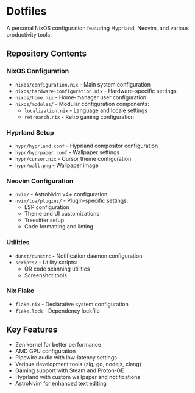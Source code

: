# Dotfiles

A personal NixOS configuration featuring Hyprland, Neovim, and various productivity tools.

## Repository Contents

### NixOS Configuration
- `nixos/configuration.nix` - Main system configuration
- `nixos/hardware-configuration.nix` - Hardware-specific settings
- `nixos/home.nix` - Home-manager user configuration
- `nixos/modules/` - Modular configuration components:
  - `localization.nix` - Language and locale settings
  - `retroarch.nix` - Retro gaming configuration

### Hyprland Setup
- `hypr/hyprland.conf` - Hyprland compositor configuration
- `hypr/hyprpaper.conf` - Wallpaper settings
- `hypr/cursor.nix` - Cursor theme configuration
- `hypr/wall.png` - Wallpaper image

### Neovim Configuration
- `nvim/` - AstroNvim v4+ configuration
- `nvim/lua/plugins/` - Plugin-specific settings:
  - LSP configuration
  - Theme and UI customizations
  - Treesitter setup
  - Code formatting and linting

### Utilities
- `dunst/dunstrc` - Notification daemon configuration
- `scripts/` - Utility scripts:
  - QR code scanning utilities
  - Screenshot tools

### Nix Flake
- `flake.nix` - Declarative system configuration
- `flake.lock` - Dependency lockfile

## Key Features
- Zen kernel for better performance
- AMD GPU configuration
- Pipewire audio with low-latency settings
- Various development tools (zig, go, nodejs, clang)
- Gaming support with Steam and Proton-GE
- Hyprland with custom wallpaper and notifications
- AstroNvim for enhanced text editing